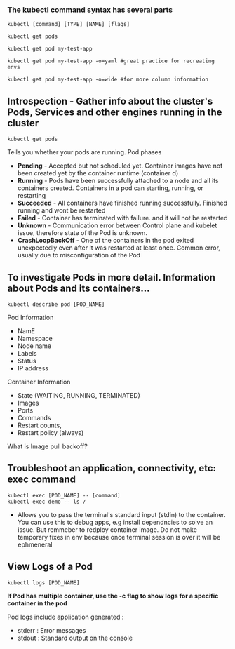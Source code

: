 ### The kubectl command syntax has several parts

```
kubectl [command] [TYPE] [NAME] [flags]

kubectl get pods

kubectl get pod my-test-app

kubectl get pod my-test-app -o=yaml #great practice for recreating envs

kubectl get pod my-test-app -o=wide #for more column information 
```

## Introspection - Gather info about the cluster's Pods, Services and other engines running in the cluster

```
kubectl get pods
```
Tells you whether your pods are running. Pod phases
- **Pending** - Accepted but not scheduled yet. Container images have not been created yet by the container runtime (container d)
- **Running** - Pods have been successfully attached to a node and all its containers created. Containers in a pod can starting, running, or restarting
- **Succeeded** - All containers have finished running successfully. Finished running and wont be restarted
- **Failed** - Container has terminated with failure. and it will not be restarted 
- **Unknown** - Communication error between Control plane and kubelet issue, therefore state of the Pod is unknown.
- **CrashLoopBackOff** - One of the containers in the pod exited unexpectedly even after it was restarted at least once. Common error, usually due to misconfiguration of the Pod

## To investigate Pods in more detail. Information about Pods and its containers...

```
kubectl describe pod [POD_NAME]
```

Pod Information
- NamE
- Namespace
- Node name
- Labels
- Status
- IP address

Container Information
- State (WAITING, RUNNING, TERMINATED)
- Images
- Ports
- Commands
- Restart counts,
- Restart policy (always)

What is Image pull backoff?

## Troubleshoot an application, connectivity, etc: exec command

```
kubectl exec [POD_NAME] -- [command]
kubectl exec demo -- ls /
```

- Allows you to pass the terminal's standard input (stdin) to the container. You can use this to debug apps, e.g install dependncies to solve an issue. But remmeber to redploy container image. Do not make temporary fixes in env because once terminal session is over it will be ephmeneral

## View Logs of a Pod 

```
kubectl logs [POD_NAME]
```

**If Pod has multiple container, use the -c flag to show logs for a specific container in the pod**

Pod logs include application generated :
- stderr : Error messages
- stdout : Standard output on the console

